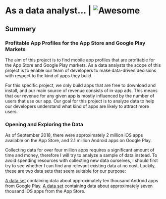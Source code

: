# As a data analyst... | ![Awesome](https://awesome.re/badge.svg) 

## Summary 

### Profitable App Profiles for the App Store and Google Play Markets
The aim of this project is to find mobile app profiles that are profitable for the App Store and Google Play markets. As a data analysts the scope of this project is to enable our team of developers to make data-driven decisions with respect to the kind of apps they build.

For this specific project, we only build apps that are free to download and install, and our main source of revenue consists of in-app ads. This means that our revenue for any given app is mostly influenced by the number of users that use our app. Our goal for this project is to analyze data to help our developers understand what kind of apps are likely to attract more users.

### Opening and Exploring the Data
As of September 2018, there were approximately 2 million iOS apps available on the App Store, and 2.1 million Android apps on Google Play.

Collecting data for over four million apps requires a significant amount of time and money, therefore I will try to analyze a sample of data instead. To avoid spending resources with collecting new data ourselves, I should first try to see whether I can find any relevant existing data at no cost. Luckily, these are two data sets that seem suitable for our purpose:

[A data set](https://www.kaggle.com/lava18/google-play-store-apps/home) containing data about approximately ten thousand Android apps from Google Play.
[A data set](https://www.kaggle.com/ramamet4/app-store-apple-data-set-10k-apps/home) containing data about approximately seven thousand iOS apps from the App Store.

